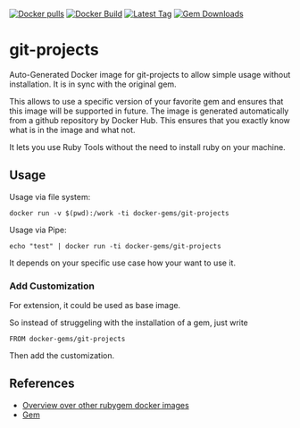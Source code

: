 [![Docker pulls](https://img.shields.io/docker/pulls/rubygem/git-projects.svg)](https://hub.docker.com/r/rubygem/git-projects/)
[![Docker Build](https://img.shields.io/docker/automated/rubygem/git-projects.svg)](https://hub.docker.com/r/rubygem/git-projects/)
[![Latest Tag](https://img.shields.io/github/tag/docker-rubygem/git-projects.svg)](https://hub.docker.com/r/rubygem/git-projects/)
[![Gem Downloads](https://img.shields.io/gem/dt/git-projects.svg)](https://rubygems.org/gems/git-projects/)
# git-projects

Auto-Generated Docker image for git-projects to allow simple usage without installation.
It is in sync with the original gem.

This allows to use a specific version of your favorite gem and ensures that this image will be supported in future.
The image is generated automatically from a github repository by Docker Hub.
This ensures that you exactly know what is in the image and what not.

It lets you use Ruby Tools without the need to install ruby on your machine.

## Usage

Usage via file system:

`docker run -v $(pwd):/work -ti docker-gems/git-projects`

Usage via Pipe:

`echo "test" | docker run -ti docker-gems/git-projects`

It depends on your specific use case how your want to use it.

### Add Customization

For extension, it could be used as base image.

So instead of struggeling with the installation of a gem, just write

`FROM docker-gems/git-projects`

Then add the customization.

## References

 - [Overview over other rubygem docker images](https://github.com/thinkbot/docker-rubygem)
 - [Gem](https://rubygems.org/gems/git-projects/)
